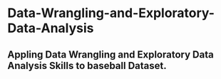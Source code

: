# Data-Wrangling-and-Exploratory-Data-Analysis
<h2>Appling Data Wrangling and Exploratory Data Analysis Skills to baseball Dataset.</h2>
